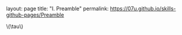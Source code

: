 <script src="load-mathjax.js" async></script>

layout: page
title: "I. Preamble"
permalink: https://07u.github.io/skills-github-pages/Preamble

\\(\tau\\)

